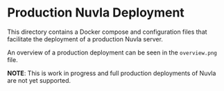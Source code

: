 Production Nuvla Deployment
===========================

This directory contains a Docker compose and configuration files that
facilitate the deployment of a production Nuvla server.

An overview of a production deployment can be seen in the
`overview.png` file.

**NOTE**: This is work in progress and full production deployments of
Nuvla are not yet supported.
